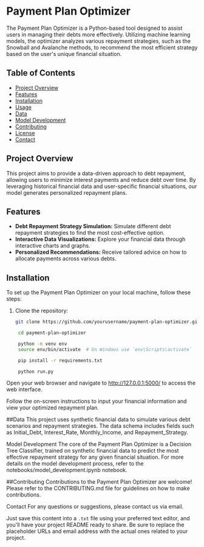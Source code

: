 # Payment Plan Optimizer

The Payment Plan Optimizer is a Python-based tool designed to assist users in managing their debts more effectively. Utilizing machine learning models, the optimizer analyzes various repayment strategies, such as the Snowball and Avalanche methods, to recommend the most efficient strategy based on the user's unique financial situation.

## Table of Contents

- [Project Overview](#project-overview)
- [Features](#features)
- [Installation](#installation)
- [Usage](#usage)
- [Data](#data)
- [Model Development](#model-development)
- [Contributing](#contributing)
- [License](#license)
- [Contact](#contact)

## Project Overview

This project aims to provide a data-driven approach to debt repayment, allowing users to minimize interest payments and reduce debt over time. By leveraging historical financial data and user-specific financial situations, our model generates personalized repayment plans.

## Features

- **Debt Repayment Strategy Simulation:** Simulate different debt repayment strategies to find the most cost-effective option.
- **Interactive Data Visualizations:** Explore your financial data through interactive charts and graphs.
- **Personalized Recommendations:** Receive tailored advice on how to allocate payments across various debts.

## Installation

To set up the Payment Plan Optimizer on your local machine, follow these steps:

1. Clone the repository:

   ```sh
   git clone https://github.com/yourusername/payment-plan-optimizer.git

	cd payment-plan-optimizer

	python -m venv env
	source env/bin/activate  # On Windows use `env\Scripts\activate`

	pip install -r requirements.txt

	python run.py

Open your web browser and navigate to http://127.0.0.1:5000/ to access the web interface.

Follow the on-screen instructions to input your financial information and view your optimized repayment plan.

##Data
This project uses synthetic financial data to simulate various debt scenarios and repayment strategies. The data schema includes fields such as Initial_Debt, Interest_Rate, Monthly_Income, and Repayment_Strategy.

Model Development
The core of the Payment Plan Optimizer is a Decision Tree Classifier, trained on synthetic financial data to predict the most effective repayment strategy for any given financial situation. For more details on the model development process, refer to the notebooks/model_development.ipynb notebook.

##Contributing
Contributions to the Payment Plan Optimizer are welcome! Please refer to the CONTRIBUTING.md file for guidelines on how to make contributions.

Contact
For any questions or suggestions, please contact us via email.


Just save this content into a `.txt` file using your preferred text editor, and you'll have your project README ready to share. Be sure to replace the placeholder URLs and email address with the actual ones related to your project.




